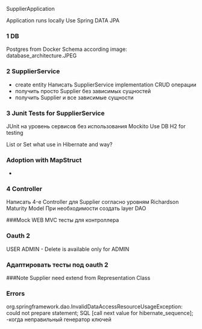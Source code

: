 SupplierApplication

Application runs locally
Use Spring DATA JPA

### 1 DB
Postgres from Docker
Schema according image: database_architecture.JPEG

### 2 SupplierService
+ create entity
Написать SupplierService implementation CRUD операции
+ получить просто Supplier без зависимых сущностей
+ получить Supplier и все зависимые сущности

### 3 Junit Tests for SupplierService
JUnit на уровень сервисов без использования Mockito
Use DB H2 for testing

List or Set what use in Hibernate and way?


### Adoption with MapStruct
+

### 4 Controller
Написать 4-e Controller для Supplier согласно уровням Richardson Maturity Model
При необходимости создать layer DAO

###Mock WEB MVC тесты для контроллера


### Oauth 2
USER
ADMIN - Delete is available only for ADMIN

### Адаптировать тесты под oauth 2

###Note
Supplier need extend from Representation Class

### Errors
org.springframework.dao.InvalidDataAccessResourceUsageException: could not prepare statement;
SQL [call next value for hibernate_sequence];
-когда неправильный генератор ключей
